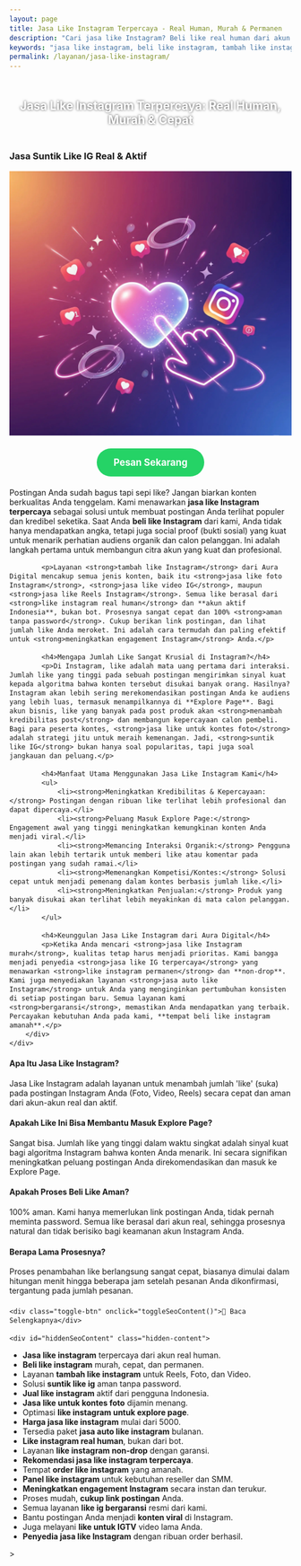 ```yaml
---
layout: page
title: Jasa Like Instagram Terpercaya - Real Human, Murah & Permanen
description: "Cari jasa like Instagram? Beli like real human dari akun aktif Indonesia. Layanan suntik like IG terpercaya, aman, murah, dan bergaransi untuk menaikkan engagement dan masuk Explore Page."
keywords: "jasa like instagram, beli like instagram, tambah like instagram, jual like instagram, suntik like ig, order like instagram, panel like instagram, like instagram real human, like instagram aktif, like instagram indonesia, like instagram permanen, like instagram non-drop, jasa like ig terpercaya, jasa like instagram aman, like ig bergaransi, jasa like foto instagram, jasa like reels instagram, beli like video ig, jasa like untuk kontes, like instagram untuk explore page, meningkatkan engagement instagram, jasa like instagram murah, harga jasa like instagram, jasa auto like instagram, apakah aman beli like instagram, rekomendasi jasa like instagram"
permalink: /layanan/jasa-like-instagram/
---
```


<script type="application/ld+json">
{
  "@context": "https://schema.org",
  "@graph": [
    {
      "@type": "WebSite",
      "@id": "https://auradigital.id/#website",
      "url": "https://auradigital.id/",
      "name": "auradigital.id"
    },
    {
      "@type": "WebPage",
      "@id": "https://auradigital.id/layanan/jasa-like-instagram/#webpage",
      "url": "https://auradigital.id/layanan/jasa-like-instagram/",
      "name": "Jasa Like Instagram | Real Aktif, Murah & Terpercaya",
      "isPartOf": {
        "@id": "https://auradigital.id/#website"
      },
      "breadcrumb": {
        "@id": "https://auradigital.id/layanan/jasa-like-instagram/#breadcrumb"
      },
      "description": "Butuh jasa like Instagram? Kami adalah solusi untuk membuat postingan Anda terlihat populer dan kredibel. Layanan suntik like IG terpercaya dari akun real untuk membantu post masuk Explore Page."
    },
    {
      "@type": "Service",
      "name": "Jasa Like Instagram",
      "serviceType": "Social Media Engagement",
      "provider": {
        "@type": "WebSite",
        "name": "auradigital.id",
        "url": "https://auradigital.id/"
      },
      "areaServed": {
        "@type": "Country",
        "name": "Indonesia"
      },
      "description": "Jasa tambah like Instagram dari akun real human Indonesia untuk meningkatkan engagement dan kredibilitas postingan Reels dan Foto. Layanan terpercaya untuk membantu konten Anda menjadi viral."
    },
    {
      "@type": "Product",
      "name": "Paket Like Instagram (Reels & Foto)",
      "image": "https://raw.githubusercontent.com/AzkaAtta/azkaatta.github.io/main/image/jasa-like-instagram.webp",
      "description": "Beli paket like untuk postingan Instagram (Foto, Video, Reels). Dikerjakan oleh akun real dan aktif untuk meningkatkan engagement, kredibilitas, dan peluang masuk Explore Page.",
      "brand": {
        "@type": "Brand",
        "name": "auradigital.id"
      },
      "offers": {
        "@type": "Offer",
        "priceCurrency": "IDR",
        "price": "2000",
        "availability": "https://schema.org/InStock",
        "url": "https://auradigital.id/layanan/jasa-like-instagram/"
      }
    },
    {
      "@type": "BreadcrumbList",
      "@id": "https://auradigital.id/layanan/jasa-like-instagram/#breadcrumb",
      "itemListElement": [
        {
          "@type": "ListItem",
          "position": 1,
          "name": "Home",
          "item": "https://auradigital.id/"
        },
        {
          "@type": "ListItem",
          "position": 2,
          "name": "Layanan",
          "item": "https://auradigital.id/layanan/"
        },
        {
          "@type": "ListItem",
          "position": 3,
          "name": "Jasa Like Instagram",
          "item": "https://auradigital.id/layanan/jasa-like-instagram/"
        }
      ]
    },
    {
      "@type": "FAQPage",
      "mainEntity": [
        {
          "@type": "Question",
          "name": "Apa itu Jasa Like Instagram?",
          "acceptedAnswer": {
            "@type": "Answer",
            "text": "Jasa Like Instagram adalah layanan untuk menambah jumlah 'like' atau 'suka' pada postingan Instagram Anda (baik foto, video, maupun Reels) dari akun-akun real dan aktif."
          }
        },
        {
          "@type": "Question",
          "name": "Apakah Like ini bisa membantu masuk Explore Page?",
          "acceptedAnswer": {
            "@type": "Answer",
            "text": "Ya, jumlah like yang tinggi dalam waktu singkat adalah sinyal kuat bagi algoritma Instagram bahwa konten Anda menarik. Ini secara signifikan meningkatkan peluang postingan Anda direkomendasikan dan masuk ke Explore Page."
          }
        },
        {
          "@type": "Question",
          "name": "Apakah prosesnya aman?",
          "acceptedAnswer": {
            "@type": "Answer",
            "text": "Sangat aman. Kami hanya memerlukan link postingan Anda, tidak perlu password. Semua like berasal dari akun real human, sehingga prosesnya terlihat natural dan tidak berisiko bagi akun Anda."
          }
        }
      ]
    }
  ]
}
</script>

<h2 style="text-align: center; color: #fff; text-shadow: 0 0 4px rgba(0,0,0,0.7); padding: 20px 15px;">
    Jasa Like Instagram Terpercaya: Real Human, Murah & Cepat
</h2>

<div class="jasa-top-komen-tiktok-container">
    <div class="service-card" id="jasa-like-instagram-card" onclick="toggleService(this)">
        <h3>Jasa Suntik Like IG Real & Aktif</h3>
        <img src="https://raw.githubusercontent.com/AzkaAtta/azkaatta.github.io/main/image/jasa-like-instagram.webp" alt="Jasa Like Instagram untuk Explore Page" style="max-width:100%; height:auto;" loading="lazy">
        <a href="https://wa.me/62895402343693?text=Halo,%20saya%20tertarik%20dengan%20Jasa%20Like%20Instagram.%20Bisa%20info%20lebih%20lanjut?" target="_blank" class="whatsapp-button" style="display: block; width: fit-content; margin: 20px auto; padding: 15px 30px; background-color: #25D366; color: white; text-align: center; text-decoration: none; border-radius: 50px; font-size: 1.2em; font-weight: bold; transition: background-color 0.3s ease;">
            Pesan Sekarang
        </a>
        <div class="service-description">
            <p>Postingan Anda sudah bagus tapi sepi like? Jangan biarkan konten berkualitas Anda tenggelam. Kami menawarkan <strong>jasa like Instagram terpercaya</strong> sebagai solusi untuk membuat postingan Anda terlihat populer dan kredibel seketika. Saat Anda <strong>beli like Instagram</strong> dari kami, Anda tidak hanya mendapatkan angka, tetapi juga social proof (bukti sosial) yang kuat untuk menarik perhatian audiens organik dan calon pelanggan. Ini adalah langkah pertama untuk membangun citra akun yang kuat dan profesional.</p>

            <p>Layanan <strong>tambah like Instagram</strong> dari Aura Digital mencakup semua jenis konten, baik itu <strong>jasa like foto Instagram</strong>, <strong>jasa like video IG</strong>, maupun <strong>jasa like Reels Instagram</strong>. Semua like berasal dari <strong>like instagram real human</strong> dan **akun aktif Indonesia**, bukan bot. Prosesnya sangat cepat dan 100% <strong>aman tanpa password</strong>. Cukup berikan link postingan, dan lihat jumlah like Anda meroket. Ini adalah cara termudah dan paling efektif untuk <strong>meningkatkan engagement Instagram</strong> Anda.</p>

            <h4>Mengapa Jumlah Like Sangat Krusial di Instagram?</h4>
            <p>Di Instagram, like adalah mata uang pertama dari interaksi. Jumlah like yang tinggi pada sebuah postingan mengirimkan sinyal kuat kepada algoritma bahwa konten tersebut disukai banyak orang. Hasilnya? Instagram akan lebih sering merekomendasikan postingan Anda ke audiens yang lebih luas, termasuk menampilkannya di **Explore Page**. Bagi akun bisnis, like yang banyak pada post produk akan <strong>menambah kredibilitas post</strong> dan membangun kepercayaan calon pembeli. Bagi para peserta kontes, <strong>jasa like untuk kontes foto</strong> adalah strategi jitu untuk meraih kemenangan. Jadi, <strong>suntik like IG</strong> bukan hanya soal popularitas, tapi juga soal jangkauan dan peluang.</p>

            <h4>Manfaat Utama Menggunakan Jasa Like Instagram Kami</h4>
            <ul>
                <li><strong>Meningkatkan Kredibilitas & Kepercayaan:</strong> Postingan dengan ribuan like terlihat lebih profesional dan dapat dipercaya.</li>
                <li><strong>Peluang Masuk Explore Page:</strong> Engagement awal yang tinggi meningkatkan kemungkinan konten Anda menjadi viral.</li>
                <li><strong>Memancing Interaksi Organik:</strong> Pengguna lain akan lebih tertarik untuk memberi like atau komentar pada postingan yang sudah ramai.</li>
                <li><strong>Memenangkan Kompetisi/Kontes:</strong> Solusi cepat untuk menjadi pemenang dalam kontes berbasis jumlah like.</li>
                <li><strong>Meningkatkan Penjualan:</strong> Produk yang banyak disukai akan terlihat lebih meyakinkan di mata calon pelanggan.</li>
            </ul>

            <h4>Keunggulan Jasa Like Instagram dari Aura Digital</h4>
            <p>Ketika Anda mencari <strong>jasa like Instagram murah</strong>, kualitas tetap harus menjadi prioritas. Kami bangga menjadi penyedia <strong>jasa like IG terpercaya</strong> yang menawarkan <strong>like instagram permanen</strong> dan **non-drop**. Kami juga menyediakan layanan <strong>jasa auto like Instagram</strong> untuk Anda yang menginginkan pertumbuhan konsisten di setiap postingan baru. Semua layanan kami <strong>bergaransi</strong>, memastikan Anda mendapatkan yang terbaik. Percayakan kebutuhan Anda pada kami, **tempat beli like instagram amanah**.</p>
        </div>
    </div>
</div>

<style>
  /* Struktur CSS Anda tidak diubah */
</style>

<div class="accordion">
  <div class="accordion-item">
    <div class="accordion-title"><h4>Apa Itu Jasa Like Instagram?</h4></div>
    <div class="accordion-content">
      Jasa Like Instagram adalah layanan untuk menambah jumlah 'like' (suka) pada postingan Instagram Anda (Foto, Video, Reels) secara cepat dan aman dari akun-akun real dan aktif.
    </div>
  </div>

  <div class="accordion-item">
    <div class="accordion-title"><h4>Apakah Like Ini Bisa Membantu Masuk Explore Page?</h4></div>
    <div class="accordion-content">
      Sangat bisa. Jumlah like yang tinggi dalam waktu singkat adalah sinyal kuat bagi algoritma Instagram bahwa konten Anda menarik. Ini secara signifikan meningkatkan peluang postingan Anda direkomendasikan dan masuk ke Explore Page.
    </div>
  </div>

  <div class="accordion-item">
    <div class="accordion-title"><h4>Apakah Proses Beli Like Aman?</h4></div>
    <div class="accordion-content">
      100% aman. Kami hanya memerlukan link postingan Anda, tidak pernah meminta password. Semua like berasal dari akun real, sehingga prosesnya natural dan tidak berisiko bagi keamanan akun Instagram Anda.
    </div>
  </div>
  
  <div class="accordion-item">
    <div class="accordion-title"><h4>Berapa Lama Prosesnya?</h4></div>
    <div class="accordion-content">
      Proses penambahan like berlangsung sangat cepat, biasanya dimulai dalam hitungan menit hingga beberapa jam setelah pesanan Anda dikonfirmasi, tergantung pada jumlah pesanan.
    </div>
  </div>
</div>

<script>
  // Struktur JS Anda tidak diubah
</script>


<style>
  /* Struktur CSS Anda tidak diubah */
</style>

<div class="toggle-container">

    <div class="toggle-btn" onclick="toggleSeoContent()">📌 Baca Selengkapnya</div>
    
    <div id="hiddenSeoContent" class="hidden-content">
   <ul>
    <li><strong>Jasa like instagram</strong> terpercaya dari akun real human.</li>
    <li><strong>Beli like instagram</strong> murah, cepat, dan permanen.</li>
    <li>Layanan <strong>tambah like instagram</strong> untuk Reels, Foto, dan Video.</li>
    <li>Solusi <strong>suntik like ig</strong> aman tanpa password.</li>
    <li><strong>Jual like instagram</strong> aktif dari pengguna Indonesia.</li>
    <li><strong>Jasa like untuk kontes foto</strong> dijamin menang.</li>
    <li>Optimasi <strong>like instagram untuk explore page</strong>.</li>
    <li><strong>Harga jasa like instagram</strong> mulai dari 5000.</li>
    <li>Tersedia paket <strong>jasa auto like instagram</strong> bulanan.</li>
    <li><strong>Like instagram real human</strong>, bukan dari bot.</li>
    <li>Layanan <strong>like instagram non-drop</strong> dengan garansi.</li>
    <li><strong>Rekomendasi jasa like instagram terpercaya</strong>.</li>
    <li>Tempat <strong>order like instagram</strong> yang amanah.</li>
    <li><strong>Panel like instagram</strong> untuk kebutuhan reseller dan SMM.</li>
    <li><strong>Meningkatkan engagement Instagram</strong> secara instan dan terukur.</li>
    <li>Proses mudah, <strong>cukup link postingan</strong> Anda.</li>
    <li>Semua layanan <strong>like ig bergaransi</strong> resmi dari kami.</li>
    <li>Bantu postingan Anda menjadi <strong>konten viral</strong> di Instagram.</li>
    <li>Juga melayani <strong>like untuk IGTV</strong> video lama Anda.</li>
    <li><strong>Penyedia jasa like Instagram</strong> dengan ribuan order berhasil.</li>
</ul>
    </div>
</div>

<style>
    .toggle-container {
        margin-top: 20px; 
    }
    .toggle-btn {
        cursor: pointer;
        /* Warna tombol diubah agar kontras dengan background gelap */
        color: #67e8f9; /* Biru Cyan Terang */
        text-decoration: underline;
        display: inline-block;
        font-weight: bold;
        text-shadow: 0 1px 2px rgba(0,0,0,0.5);
    }
    .hidden-content {
        /* KUNCI #1: Konten disembunyikan di awal */
        display: none; 
        
        /* KUNCI #2: Style diubah menjadi transparan & teks putih */
        background: rgba(0, 0, 0, 0.25); /* Background semi-transparan gelap */
        backdrop-filter: blur(8px);
        color: #ffffff; /* Warna teks utama menjadi putih */
        border: 1px solid rgba(255, 255, 255, 0.15); /* Border efek kaca */
        
        margin-top: 15px;
        padding: 20px;
        border-radius: 12px;
        text-shadow: 0 1px 2px rgba(0,0,0,0.5); /* Bayangan agar teks mudah dibaca */
    }
    .hidden-content ul {
        margin: 0;
        padding-left: 20px;
    }
    .hidden-content li {
        margin-bottom: 8px;
    }
    .hidden-content strong {
        color: #93c5fd; /* Warna biru muda untuk keyword */
    }
</style>>

<script>
    function toggleSeoContent() {
        var content = document.getElementById("hiddenSeoContent");
        var button = document.querySelector(".toggle-btn");
        
        // Cek apakah konten sedang tersembunyi atau tidak
        if (content.style.display === "none" || content.style.display === "") {
            content.style.display = "block";
            button.textContent = "📌 Tutup Selengkapnya";
        } else {
            content.style.display = "none";
            button.textContent = "📌 Baca Selengkapnya";
        }
    }
</script>
<script>
    // Struktur JS Anda tidak diubah
</script>
